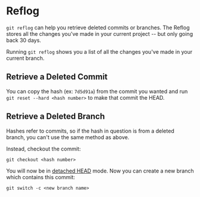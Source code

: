 # Reflog

`git reflog` can help you retrieve deleted commits or branches.  The Reflog stores all the changes you've made in your current project -- but only going back 30 days.

Running `git reflog` shows you a list of all the changes you've made in your current branch.


## Retrieve a Deleted Commit

You can copy the hash (ex: `7d5d91a`) from the commit you wanted and run `git reset --hard <hash number>` to make that commit the HEAD.


## Retrieve a Deleted Branch

Hashes refer to commits, so if the hash in question is from a deleted branch, you can't use the same method as above.

Instead, checkout the commit:

`git checkout <hash number>`

You will now be in [detached HEAD](../head/detached-head/1-detached-head.md) mode.  Now you can create a new branch which contains this commit:

`git switch -c <new branch name>`